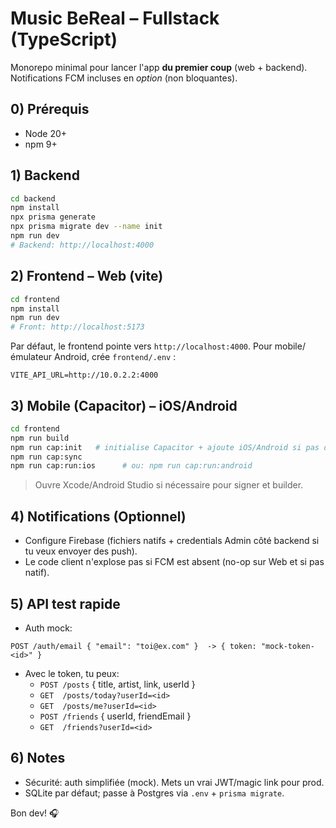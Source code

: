 
# Music BeReal – Fullstack (TypeScript)

Monorepo minimal pour lancer l'app **du premier coup** (web + backend).  
Notifications FCM incluses en *option* (non bloquantes).

## 0) Prérequis
- Node 20+
- npm 9+

## 1) Backend
```bash
cd backend
npm install
npx prisma generate
npx prisma migrate dev --name init
npm run dev
# Backend: http://localhost:4000
```

## 2) Frontend – Web (vite)
```bash
cd frontend
npm install
npm run dev
# Front: http://localhost:5173
```

Par défaut, le frontend pointe vers `http://localhost:4000`. Pour mobile/émulateur Android, crée `frontend/.env` :
```
VITE_API_URL=http://10.0.2.2:4000
```

## 3) Mobile (Capacitor) – iOS/Android
```bash
cd frontend
npm run build
npm run cap:init   # initialise Capacitor + ajoute iOS/Android si pas déjà fait
npm run cap:sync
npm run cap:run:ios      # ou: npm run cap:run:android
```

> Ouvre Xcode/Android Studio si nécessaire pour signer et builder.

## 4) Notifications (Optionnel)
- Configure Firebase (fichiers natifs + credentials Admin côté backend si tu veux envoyer des push).
- Le code client n'explose pas si FCM est absent (no-op sur Web et si pas natif).

## 5) API test rapide
- Auth mock:
```
POST /auth/email { "email": "toi@ex.com" }  -> { token: "mock-token-<id>" }
```
- Avec le token, tu peux:
  - `POST /posts` { title, artist, link, userId }
  - `GET  /posts/today?userId=<id>`
  - `GET  /posts/me?userId=<id>`
  - `POST /friends` { userId, friendEmail }
  - `GET  /friends?userId=<id>`

## 6) Notes
- Sécurité: auth simplifiée (mock). Mets un vrai JWT/magic link pour prod.
- SQLite par défaut; passe à Postgres via `.env` + `prisma migrate`.

Bon dev! 🎧
